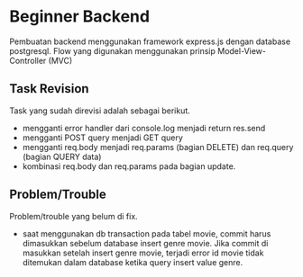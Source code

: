 # Beginner Backend
Pembuatan backend menggunakan framework express.js dengan database postgresql. Flow yang digunakan menggunakan prinsip Model-View-Controller (MVC)

## Task Revision
Task yang sudah direvisi adalah sebagai berikut.
- mengganti error handler dari console.log menjadi return res.send
- mengganti POST query menjadi GET query
- mengganti req.body menjadi req.params (bagian DELETE) dan req.query (bagian QUERY data)
- kombinasi req.body dan req.params pada bagian update.

## Problem/Trouble
Problem/trouble yang belum di fix.
- saat menggunakan db transaction pada tabel movie, commit harus dimasukkan sebelum database insert genre movie. Jika commit di masukkan setelah insert genre movie, terjadi error id movie tidak ditemukan dalam database ketika query insert value genre.
